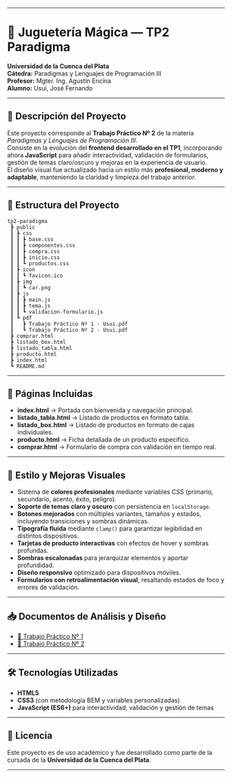 
---

# 🧸 Juguetería Mágica — TP2 Paradigma

**Universidad de la Cuenca del Plata**  
**Cátedra:** Paradigmas y Lenguajes de Programación III  
**Profesor:** Mgter. Ing. Agustín Encina  
**Alumno:** Usui, José Fernando  

---

## 📄 Descripción del Proyecto
Este proyecto corresponde al **Trabajo Práctico Nº 2** de la materia *Paradigmas y Lenguajes de Programación III*.  
Consiste en la evolución del **frontend desarrollado en el TP1**, incorporando ahora **JavaScript** para añadir interactividad, validación de formularios, gestión de temas claro/oscuro y mejoras en la experiencia de usuario.  
El diseño visual fue actualizado hacia un estilo más **profesional, moderno y adaptable**, manteniendo la claridad y limpieza del trabajo anterior.

---

## 📂 Estructura del Proyecto

```
tp2-paradigma
 ┣ public
 ┃ ┣ css
 ┃ ┃ ┣ base.css
 ┃ ┃ ┣ componentes.css
 ┃ ┃ ┣ compra.css
 ┃ ┃ ┣ inicio.css
 ┃ ┃ ┗ productos.css
 ┃ ┣ icon
 ┃ ┃ ┗ favicon.ico
 ┃ ┣ img
 ┃ ┃ ┗ car.png
 ┃ ┣ js
 ┃ ┃ ┣ main.js
 ┃ ┃ ┣ tema.js
 ┃ ┃ ┗ validacion-formulario.js
 ┃ ┗ pdf
 ┃   ┣ Trabajo Práctico Nº 1 - Usui.pdf
 ┃   ┗ Trabajo Práctico Nº 2 - Usui.pdf
 ┣ comprar.html
 ┣ listado_box.html
 ┣ listado_tabla.html
 ┣ producto.html
 ┣ index.html
 ┗ README.md
```

---

## 📌 Páginas Incluidas

- **index.html** → Portada con bienvenida y navegación principal.  
- **listado_tabla.html** → Listado de productos en formato tabla.  
- **listado_box.html** → Listado de productos en formato de cajas individuales.  
- **producto.html** → Ficha detallada de un producto específico.  
- **comprar.html** → Formulario de compra con validación en tiempo real.  

---

## 🎨 Estilo y Mejoras Visuales
- Sistema de **colores profesionales** mediante variables CSS (primario, secundario, acento, éxito, peligro).  
- **Soporte de temas claro y oscuro** con persistencia en `localStorage`.  
- **Botones mejorados** con múltiples variantes, tamaños y estados, incluyendo transiciones y sombras dinámicas.  
- **Tipografía fluida** mediante `clamp()` para garantizar legibilidad en distintos dispositivos.  
- **Tarjetas de producto interactivas** con efectos de hover y sombras profundas.  
- **Sombras escalonadas** para jerarquizar elementos y aportar profundidad.  
- **Diseño responsivo** optimizado para dispositivos móviles.  
- **Formularios con retroalimentación visual**, resaltando estados de foco y errores de validación.  

---

## 📥 Documentos de Análisis y Diseño
- [📄 Trabajo Práctico Nº 1](public/pdf/_Trabajo%20Práctico%20Nº%201%20-%20Usui.pdf)  
- [📄 Trabajo Práctico Nº 2](public/pdf/_Trabajo%20Práctico%20Nº%202%20-%20Usui.pdf)  

---

## 🛠️ Tecnologías Utilizadas
- **HTML5**  
- **CSS3** (con metodología BEM y variables personalizadas)  
- **JavaScript (ES6+)** para interactividad, validación y gestión de temas  

---

## 📜 Licencia
Este proyecto es de uso académico y fue desarrollado como parte de la cursada de la **Universidad de la Cuenca del Plata**.  

---